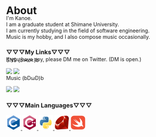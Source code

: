 <!--This is the README for the github profile-->
<h1 align="left" style="margin: 0px 0px -5px 0px;">About</h1>
I'm Kanoe.<br>
I am a graduate student at Shimane University.<br>
I am currently studying in the field of software engineering.<br>
Music is my hobby, and I also compose music occasionally.<br>

### ▽▽▽My Links▽▽▽
<p style="margin:-15px 0px -15px 0px;">If you have any, please DM me on Twitter. (DM is  open.)</p>
SNS‪ (b>ω<)‬b

[![](https://img.shields.io/badge/-Twitter-00acee?style=for-the-badge&logo=twitter&logoColor=white)](https://twitter.com/KanoeTweet)
[![](https://img.shields.io/badge/-Instagram-734e30?style=for-the-badge&logo=Instagram&logoColor=white)](https://instagram.com/kanoegram)

<p style="margin:-15px 0px -15px 0px;"></p>
Music (bDωD)b 

[![](https://img.shields.io/badge/-Soundcloud-orange?style=for-the-badge&logo=soundcloud&logoColor=white)](https://soundcloud.com/kanoestudio) 
[![](https://img.shields.io/badge/-Youtube-red?style=for-the-badge&logo=Youtube&logoColor=white)](https://www.youtube.com/c/Kanoe)


<h3 align="left">▽▽▽Main Languages▽▽▽</h3>
<p align="left"> 
<a href="https://www.cprogramming.com/" target="_blank"> <img src="https://raw.githubusercontent.com/devicons/devicon/master/icons/c/c-original.svg" alt="c" width="40" height="40"/> </a> 
<a href="https://www.w3schools.com/cpp/" target="_blank"> <img src="https://raw.githubusercontent.com/devicons/devicon/master/icons/cplusplus/cplusplus-original.svg" alt="cplusplus" width="40" height="40"/> </a> 
<a href="https://www.python.org" target="_blank"> <img src="https://raw.githubusercontent.com/devicons/devicon/master/icons/python/python-original.svg" alt="python" width="40" height="40"/> </a>
<a href="https://www.ruby-lang.org/en/" target="_blank"> <img src="https://raw.githubusercontent.com/devicons/devicon/master/icons/ruby/ruby-original.svg" alt="ruby" width="40" height="40"/> </a>
<a href="https://developer.apple.com/swift/" target="_blank"> <img src="https://raw.githubusercontent.com/devicons/devicon/master/icons/swift/swift-original.svg" alt="swift" width="40" height="40"/> </a> </p>
